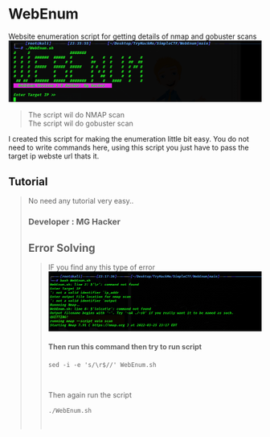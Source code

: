 # WebEnum
Website enumeration script for getting details of nmap and gobuster scans
<img src = "https://github.com/MangalNathYadav/WebEnum/blob/main/image_2022-03-26_090611.png" alt=WebEnum > </img>
<blockquote>
<p dir="auto">The script wil do NMAP scan  <br>
The script wil do gobuster scan</p>
</blockquote> 

I created this script for making the enumeration little bit easy.
You do not need to write commands here, using this script you just have to pass the target ip webste url thats it.


<h2>Tutorial</h2>
<blockquote>
<p dir="auto"> No need any tutorial very easy.. 
  </blackquote>
<h3>Developer : MG Hacker </h3>


<h2> Error Solving </h2>
<blockquote> IF you find any this type of error 
<img src= "https://github.com/MangalNathYadav/WebEnum/blob/main/image_2022-03-26_085241.png" alt=error_> </img>

<h4> Then run this command then try to run script </h4>
 <div class="highlight"><pre class="highlight"><code>sed -i -e 's/\r$//' WebEnum.sh

</code></pre></div>
Then again run the script 
<div class="highlight"><pre class="highlight"><code>./WebEnum.sh

</code></pre></div>
